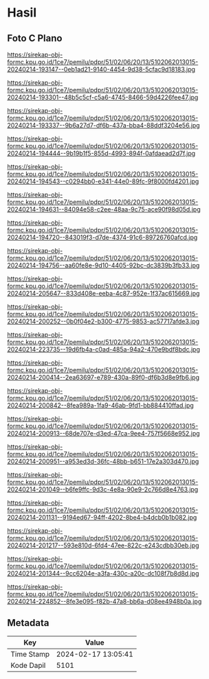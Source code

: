 # Hasil

## Foto C Plano

https://sirekap-obj-formc.kpu.go.id/1ce7/pemilu/pdpr/51/02/06/20/13/5102062013015-20240214-193147--0eb1ad21-9140-4454-9d38-5cfac9d18183.jpg

https://sirekap-obj-formc.kpu.go.id/1ce7/pemilu/pdpr/51/02/06/20/13/5102062013015-20240214-193301--48b5c5cf-c5a6-4745-8466-59d4226fee47.jpg

https://sirekap-obj-formc.kpu.go.id/1ce7/pemilu/pdpr/51/02/06/20/13/5102062013015-20240214-193337--9b6a27d7-df6b-437a-bba4-88ddf3204e56.jpg

https://sirekap-obj-formc.kpu.go.id/1ce7/pemilu/pdpr/51/02/06/20/13/5102062013015-20240214-194444--9b19b1f5-855d-4993-894f-0afdaead2d7f.jpg

https://sirekap-obj-formc.kpu.go.id/1ce7/pemilu/pdpr/51/02/06/20/13/5102062013015-20240214-194543--c0294bb0-e341-44e0-89fc-9f8000fd4201.jpg

https://sirekap-obj-formc.kpu.go.id/1ce7/pemilu/pdpr/51/02/06/20/13/5102062013015-20240214-194631--84094e58-c2ee-48aa-9c75-ace90f98d05d.jpg

https://sirekap-obj-formc.kpu.go.id/1ce7/pemilu/pdpr/51/02/06/20/13/5102062013015-20240214-194720--843019f3-d7de-4374-91c6-89726760afcd.jpg

https://sirekap-obj-formc.kpu.go.id/1ce7/pemilu/pdpr/51/02/06/20/13/5102062013015-20240214-194756--aa60fe8e-9d10-4405-92bc-dc3839b3fb33.jpg

https://sirekap-obj-formc.kpu.go.id/1ce7/pemilu/pdpr/51/02/06/20/13/5102062013015-20240214-205647--833d408e-eeba-4c87-952e-1f37ac615669.jpg

https://sirekap-obj-formc.kpu.go.id/1ce7/pemilu/pdpr/51/02/06/20/13/5102062013015-20240214-200252--0b0f04e2-b300-4775-9853-ac57717afde3.jpg

https://sirekap-obj-formc.kpu.go.id/1ce7/pemilu/pdpr/51/02/06/20/13/5102062013015-20240214-223735--19d6fb4a-c0ad-485a-94a2-470e9bdf8bdc.jpg

https://sirekap-obj-formc.kpu.go.id/1ce7/pemilu/pdpr/51/02/06/20/13/5102062013015-20240214-200414--2ea63697-e789-430a-89f0-df6b3d8e9fb6.jpg

https://sirekap-obj-formc.kpu.go.id/1ce7/pemilu/pdpr/51/02/06/20/13/5102062013015-20240214-200842--8fea989a-1fa9-46ab-9fd1-bb884410ffad.jpg

https://sirekap-obj-formc.kpu.go.id/1ce7/pemilu/pdpr/51/02/06/20/13/5102062013015-20240214-200913--68de707e-d3ed-47ca-9ee4-757f5668e952.jpg

https://sirekap-obj-formc.kpu.go.id/1ce7/pemilu/pdpr/51/02/06/20/13/5102062013015-20240214-200951--a953ed3d-36fc-48bb-b651-17e2a303d470.jpg

https://sirekap-obj-formc.kpu.go.id/1ce7/pemilu/pdpr/51/02/06/20/13/5102062013015-20240214-201049--b6fe9ffc-9d3c-4e8a-90e9-2c766d8e4763.jpg

https://sirekap-obj-formc.kpu.go.id/1ce7/pemilu/pdpr/51/02/06/20/13/5102062013015-20240214-201131--9194ed67-94ff-4202-8be4-b4dcb0b1b082.jpg

https://sirekap-obj-formc.kpu.go.id/1ce7/pemilu/pdpr/51/02/06/20/13/5102062013015-20240214-201217--593e810d-6fd4-47ee-822c-e243cdbb30eb.jpg

https://sirekap-obj-formc.kpu.go.id/1ce7/pemilu/pdpr/51/02/06/20/13/5102062013015-20240214-201344--9cc6204e-a3fa-430c-a20c-dc108f7b8d8d.jpg

https://sirekap-obj-formc.kpu.go.id/1ce7/pemilu/pdpr/51/02/06/20/13/5102062013015-20240214-224852--8fe3e095-f82b-47a8-bb6a-d08ee4948b0a.jpg


## Metadata

| Key        | Value               |
| ---------- | ------------------- |
| Time Stamp | 2024-02-17 13:05:41 |
| Kode Dapil | 5101                |



